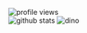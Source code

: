 ![profile views](https://komarev.com/ghpvc/?username=azizramdan)  
![github stats](https://github-readme-stats.vercel.app/api?username=azizramdan&show_icons=true)
![dino](https://raw.githubusercontent.com/azizramdan/azizramdan/master/dino.gif)
<!--START_SECTION:waka-->
<!--END_SECTION:waka-->
